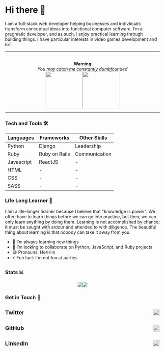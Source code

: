 # Hi there :wave:

I am a full-stack web developer helping businesses and individuals transform conceptual ideas into functional computer software. I’m a pragmatic developer, and as such, I enjoy practical learning through building things. I have particular interests in video games development and IoT.

---

<p align="center">
  <br/> <b>Warning</b> <br/>
  <i>You may catch me constantly dumbfounded</i> <br>
  <img src="images/cy-dumbfounded.png" width="120"><img src="images/cy-dumbfounded.png" width="120">
</p>

---

### Tech and Tools 🛠

| Languages  | Frameworks    | Other Skills  |
| ---------- | ------------- | ------------- |
| Python     | Django        | Leadership    |
| Ruby       | Ruby on Rails | Communication |
| Javascript | ReactJS       | -             |
| HTML       | -             | -             |
| CSS        | -             | -             |
| SASS       | -             | -             |

### Life Long Learner 🌱

I am a life-longer learner because I believe that "knowledge is power". We often have to learn things before we can go into practice, but then, we can only learn anything by doing them. Learning is not accomplished by chance; it must be sought with ardour and attended to with diligence. The beautiful thing about learning is that nobody can take it away from you.

- 🌱 I’m always learning new things
- 👯 I’m looking to collaborate on Python, JavaScript, and Ruby projects
- 😄 Pronouns: He/Him
- ⚡ Fun fact: I'm not fun at parties
  <!-- - 🤔 I’m looking for help with ... -->
  <!-- - 💬 Ask me about ... -->
  <!-- - 📫 How to reach me: ... -->

### Stats 📊

<p align="center">
  <img src="https://github-readme-stats.vercel.app/api?username=cyonii&count_private=true&show_icons=true&theme=vue-dark&hide_border=true"><img src="https://github-readme-stats.vercel.app/api/top-langs/?username=cyonii&theme=vue-dark&langs_count=10&hide_border=true&layout=compact">
</p>

### Get in Touch 📨

## <a href="https://twitter.com/theOnuoha" style="text-decoration:none !important" target="_blank" rel="nofollow"><img align="right" alt="CY's Twitter" width="22px" src="https://cdn.jsdelivr.net/npm/simple-icons@v3/icons/twitter.svg"/><b style="display:flex; font-size: 18px">Twitter</b></a>

## <a href="https://www.linkedin.com/in/cyonii" style="text-decoration:none !important" target="_blank" rel="nofollow"><img align="right" alt="CY's LinkdeIn" width="22px" src="https://cdn.jsdelivr.net/npm/simple-icons@v3/icons/linkedin.svg" /><b style="display:flex; font-size: 18px">GitHub</b></a>

## <a href="https://www.github.com/cyonii" style="text-decoration:none !important" target="_blank" rel="nofollow"><img align="right" alt="CY's GitHub" width="22px" src="https://cdn.jsdelivr.net/npm/simple-icons@v3/icons/github.svg" /><b style="display:flex; font-size: 18px">LinkedIn</b></a>
